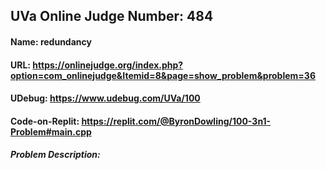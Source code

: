## UVa Online Judge Number: 484
#### Name: redundancy
#### URL: https://onlinejudge.org/index.php?option=com_onlinejudge&Itemid=8&page=show_problem&problem=36
#### UDebug: https://www.udebug.com/UVa/100
#### Code-on-Replit: https://replit.com/@ByronDowling/100-3n1-Problem#main.cpp

##### Problem Description:

